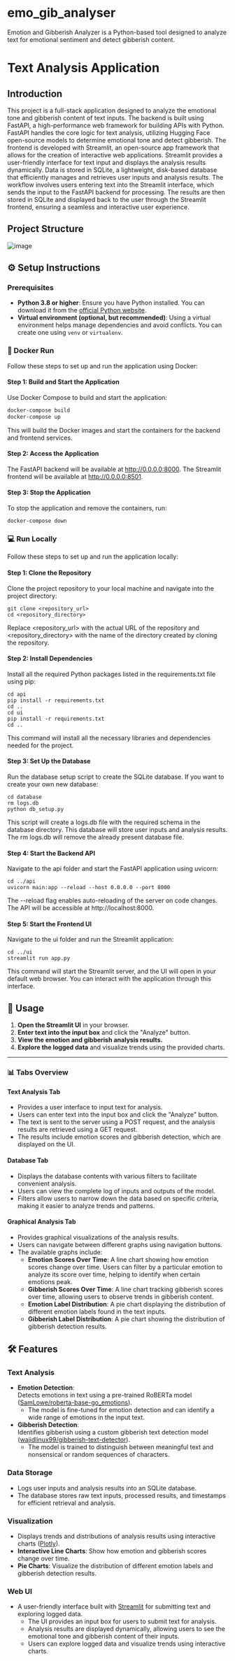 # emo_gib_analyser
Emotion and Gibberish Analyzer is a Python-based tool designed to analyze text for emotional sentiment and detect gibberish content.

# Text Analysis Application

## Introduction
This project is a full-stack application designed to analyze the emotional tone and gibberish content of text inputs. The backend is built using FastAPI, a high-performance web framework for building APIs with Python. FastAPI handles the core logic for text analysis, utilizing Hugging Face open-source models to determine emotional tone and detect gibberish. The frontend is developed with Streamlit, an open-source app framework that allows for the creation of interactive web applications. Streamlit provides a user-friendly interface for text input and displays the analysis results dynamically. Data is stored in SQLite, a lightweight, disk-based database that efficiently manages and retrieves user inputs and analysis results. The workflow involves users entering text into the Streamlit interface, which sends the input to the FastAPI backend for processing. The results are then stored in SQLite and displayed back to the user through the Streamlit frontend, ensuring a seamless and interactive user experience.

## Project Structure
![image](https://github.com/user-attachments/assets/c225713a-f62a-4ffe-b71f-0dd26110c5ea)



## ⚙️ Setup Instructions

### Prerequisites
- **Python 3.8 or higher**: Ensure you have Python installed. You can download it from the [official Python website](https://www.python.org/downloads/).
- **Virtual environment (optional, but recommended)**: Using a virtual environment helps manage dependencies and avoid conflicts. You can create one using `venv` or `virtualenv`.


### 🐳 Docker Run
Follow these steps to set up and run the application using Docker:

#### **Step 1: Build and Start the Application**
Use Docker Compose to build and start the application:

```bash
docker-compose build
docker-compose up
```

This will build the Docker images and start the containers for the backend and frontend services.

#### **Step 2: Access the Application**
The FastAPI backend will be available at http://0.0.0.0:8000.
The Streamlit frontend will be available at http://0.0.0.0:8501.

#### **Step 3: Stop the Application**
To stop the application and remove the containers, run:
```
docker-compose down
```

### 💻 Run Locally
Follow these steps to set up and run the application locally:

#### **Step 1: Clone the Repository**
Clone the project repository to your local machine and navigate into the project directory:
```
git clone <repository_url>
cd <repository_directory>
```

Replace <repository_url> with the actual URL of the repository and <repository_directory> with the name of the directory created by cloning the repository.

#### **Step 2: Install Dependencies**
Install all the required Python packages listed in the requirements.txt file using pip:
```
cd api
pip install -r requirements.txt
cd ..
cd ui
pip install -r requirements.txt
cd ..
```
This command will install all the necessary libraries and dependencies needed for the project.

#### **Step 3: Set Up the Database**
Run the database setup script to create the SQLite database. If you want to create your own new database:
```
cd database
rm logs.db
python db_setup.py
```
This script will create a logs.db file with the required schema in the database directory. This database will store user inputs and analysis results. The rm logs.db will remove the already present database file.

#### **Step 4: Start the Backend API**
Navigate to the api folder and start the FastAPI application using uvicorn:
```
cd ../api
uvicorn main:app --reload --host 0.0.0.0 --port 8000
```
The --reload flag enables auto-reloading of the server on code changes. The API will be accessible at http://localhost:8000.

#### **Step 5: Start the Frontend UI**
Navigate to the ui folder and run the Streamlit application:
```
cd ../ui
streamlit run app.py
```
This command will start the Streamlit server, and the UI will open in your default web browser. You can interact with the application through this interface.

## 🚀 Usage

1. **Open the Streamlit UI** in your browser.
2. **Enter text into the input box** and click the "Analyze" button.
3. **View the emotion and gibberish analysis results.**
4. **Explore the logged data** and visualize trends using the provided charts.

---

### 📊 Tabs Overview

#### **Text Analysis Tab**
- Provides a user interface to input text for analysis.
- Users can enter text into the input box and click the "Analyze" button.
- The text is sent to the server using a POST request, and the analysis results are retrieved using a GET request.
- The results include emotion scores and gibberish detection, which are displayed on the UI.

#### **Database Tab**
- Displays the database contents with various filters to facilitate convenient analysis.
- Users can view the complete log of inputs and outputs of the model.
- Filters allow users to narrow down the data based on specific criteria, making it easier to analyze trends and patterns.

#### **Graphical Analysis Tab**
- Provides graphical visualizations of the analysis results.
- Users can navigate between different graphs using navigation buttons.
- The available graphs include:
  - **Emotion Scores Over Time**: A line chart showing how emotion scores change over time. Users can filter by a particular emotion to analyze its score over time, helping to identify when certain emotions peak.
  - **Gibberish Scores Over Time**: A line chart tracking gibberish scores over time, allowing users to observe trends in gibberish content.
  - **Emotion Label Distribution**: A pie chart displaying the distribution of different emotion labels found in the text inputs.
  - **Gibberish Label Distribution**: A pie chart showing the distribution of gibberish detection results.


## 🛠️ Features

### **Text Analysis**
- **Emotion Detection**:  
  Detects emotions in text using a pre-trained RoBERTa model ([SamLowe/roberta-base-go_emotions](https://huggingface.co/SamLowe/roberta-base-go_emotions)).  
  - The model is fine-tuned for emotion detection and can identify a wide range of emotions in the input text.
- **Gibberish Detection**:  
  Identifies gibberish using a custom gibberish text detection model ([wajidlinux99/gibberish-text-detector](https://huggingface.co/wajidlinux99/gibberish-text-detector)).  
  - The model is trained to distinguish between meaningful text and nonsensical or random sequences of characters.

### **Data Storage**
- Logs user inputs and analysis results into an SQLite database.
- The database stores raw text inputs, processed results, and timestamps for efficient retrieval and analysis.

### **Visualization**
- Displays trends and distributions of analysis results using interactive charts ([Plotly](https://plotly.com/)).
- **Interactive Line Charts**: Show how emotion and gibberish scores change over time.
- **Pie Charts**: Visualize the distribution of different emotion labels and gibberish detection results.

### **Web UI**
- A user-friendly interface built with [Streamlit](https://streamlit.io/) for submitting text and exploring logged data.
  - The UI provides an input box for users to submit text for analysis.
  - Analysis results are displayed dynamically, allowing users to see the emotional tone and gibberish content of their inputs.
  - Users can explore logged data and visualize trends using interactive charts.
